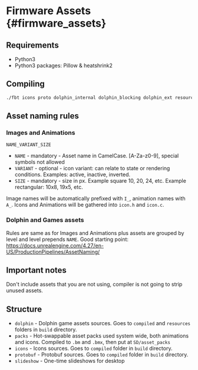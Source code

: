 # Firmware Assets {#firmware_assets}

## Requirements

- Python3    
- Python3 packages: Pillow & heatshrink2 

## Compiling

```bash
./fbt icons proto dolphin_internal dolphin_blocking dolphin_ext resources
```

## Asset naming rules

### Images and Animations

`NAME_VARIANT_SIZE`

- `NAME`    - mandatory - Asset name in CamelCase. [A-Za-z0-9], special symbols not allowed
- `VARIANT` - optional  - icon variant: can relate to state or rendering conditions. Examples: active, inactive, inverted.
- `SIZE`    - mandatory - size in px. Example square 10, 20, 24, etc. Example rectangular: 10x8, 19x5, etc.

Image names will be automatically prefixed with `I_`, animation names with `A_`.
Icons and Animations will be gathered into `icon.h` and `icon.c`.

### Dolphin and Games assets

Rules are same as for Images and Animations plus assets are grouped by level and level prepends `NAME`.
Good starting point: https://docs.unrealengine.com/4.27/en-US/ProductionPipelines/AssetNaming/

## Important notes

Don't include assets that you are not using, compiler is not going to strip unused assets.

## Structure
- `dolphin`             - Dolphin game assets sources. Goes to `compiled` and `resources` folders in `build` directory.
- `packs`               - Hot-swappable asset packs used system wide, both animations and icons. Compiled to `.bm` and `.bmx`, then put at `SD/asset_packs`
- `icons`               - Icons sources. Goes to `compiled` folder in `build` directory.
- `protobuf`            - Protobuf sources. Goes to `compiled` folder in `build` directory.
- `slideshow`           - One-time slideshows for desktop
